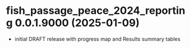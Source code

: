<!-- NEWS.md is maintained by https://cynkra.github.io/fledge, do not edit -->

# fish_passage_peace_2024_reporting 0.0.1.9000 (2025-01-09)

- initial DRAFT release with progress map and Results summary tables


